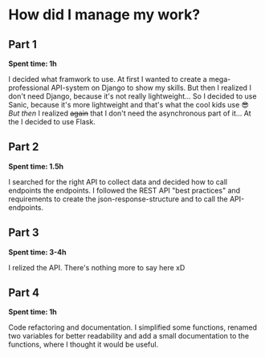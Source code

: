 # How did I manage my work?

## Part 1

**Spent time: 1h**

I decided what framwork to use. At first I wanted to create a mega-professional API-system on Django to show my skills. But then I realized I don't need Django, because it's not really lightweight... So I decided to use Sanic, because it's more lightweight and that's what the cool kids use 😎 _But then_ I realized ~~again~~ that I don't need the asynchronous part of it... At the I decided to use Flask.


## Part 2

**Spent time: 1.5h**

I searched for the right API to collect data and decided how to call endpoints the endpoints. I followed the REST API "best practices" and requirements to create the json-response-structure and to call the API-endpoints. 


## Part 3

**Spent time: 3-4h**

I relized the API. There's nothing more to say here xD


## Part 4

**Spent time: 1h**

Code refactoring and documentation. I simplified some functions, renamed two variables for better readability and add a small documentation to the functions, where I thought it would be useful.
